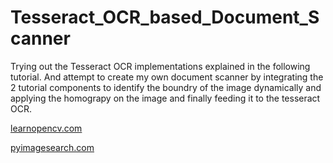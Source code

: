 # Tesseract_OCR_based_Document_Scanner

Trying out the Tesseract OCR implementations explained in the following tutorial. And attempt to create my own document scanner by integrating the
2 tutorial components to identify the boundry of the image dynamically and applying the homograpy on the image and finally feeding it to the tesseract OCR.

[learnopencv.com](https://www.learnopencv.com/deep-learning-based-text-recognition-ocr-using-tesseract-and-opencv/#usage)


[pyimagesearch.com](https://www.pyimagesearch.com/2014/09/01/build-kick-ass-mobile-document-scanner-just-5-minutes/)
